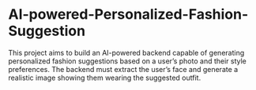 # AI-powered-Personalized-Fashion-Suggestion
This project aims to build an AI-powered backend capable of generating personalized fashion suggestions based on a user’s photo and their style preferences. The backend must extract the user’s face and generate a realistic image showing them wearing the suggested outfit.
